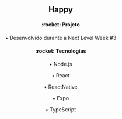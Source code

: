 <h2 align="center">
  Happy
</h2>

<h4 align="center">:rocket: Projeto</h4>
<p align="center">• Desenvolvido durante a Next Level Week #3<p>

<h4 align="center">:rocket: Tecnologias</h4>
<p align="center">• Node.js <p>
<p align="center">• React<p>
<p align="center">• ReactNative<p>
<p align="center">• Expo<p>
<p align="center">• TypeScript<p>

